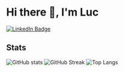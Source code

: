 # Hi there 👋, I'm Luc

[![LinkedIn Badge](https://img.shields.io/badge/LinkedIn-Profile-informational?style=flat&amp;logo=linkedin&amp;logoColor=white&amp;color=0D76A8)](https://www.linkedin.com/in/luc-puiroux/)

## Stats

![GitHub stats](https://github-readme-stats.vercel.app/api?username=Keulsss&show_icons=true&theme=transparent&count_private=true&theme=dracula)
![GitHub Streak](https://github-readme-streak-stats.herokuapp.com?user=Keulsss&theme=dracula&hide_border=true&date_format=M%20j%5B%2C%20Y%5D)
![Top Langs](https://github-readme-stats.vercel.app/api/top-langs/?username=Keulsss&layout=compact)
